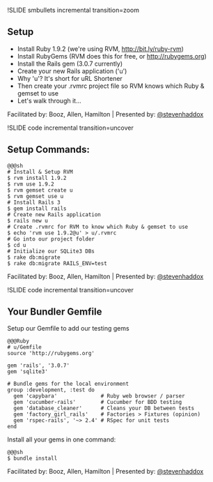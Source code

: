 !SLIDE smbullets incremental transition=zoom
## Setup ##

  * Install Ruby 1.9.2 (we're using RVM, http://bit.ly/ruby-rvm)
  * Install RubyGems (RVM does this for free, or http://rubygems.org)
  * Install the Rails gem (3.0.7 currently)
  * Create your new Rails application ('u')
  * Why 'u'? It's short for uRL Shortener
  * Then create your .rvmrc project file so RVM knows which Ruby & gemset to use
  * Let's walk through it…

<div class="footer">
  <p>Facilitated by: Booz, Allen, Hamilton | Presented by: <a href="http://twitter.com/stevenhaddox">@stevenhaddox</a></p>
</div>

!SLIDE code incremental transition=uncover
## Setup Commands: ##

    @@@sh
    # Install & Setup RVM
    $ rvm install 1.9.2
    $ rvm use 1.9.2
    $ rvm gemset create u
    $ rvm gemset use u
    # Install Rails 3
    $ gem install rails
    # Create new Rails application
    $ rails new u
    # Create .rvmrc for RVM to know which Ruby & gemset to use
    $ echo 'rvm use 1.9.2@u' > u/.rvmrc
    # Go into our project folder
    $ cd u
    # Initialize our SQLite3 DBs
    $ rake db:migrate
    $ rake db:migrate RAILS_ENV=test

<div class="footer">
  <p>Facilitated by: Booz, Allen, Hamilton | Presented by: <a href="http://twitter.com/stevenhaddox">@stevenhaddox</a></p>
</div>

!SLIDE code incremental transition=uncover
## Your Bundler Gemfile ##

Setup our Gemfile to add our testing gems

    @@@Ruby
    # u/Gemfile
    source 'http://rubygems.org'

    gem 'rails', '3.0.7'
    gem 'sqlite3'

    # Bundle gems for the local environment
    group :development, :test do
      gem 'capybara'              # Ruby web browser / parser
      gem 'cucumber-rails'        # Cucumber for BDD testing
      gem 'database_cleaner'      # Cleans your DB between tests
      gem 'factory_girl_rails'    # Factories > Fixtures (opinion)
      gem 'rspec-rails', '~> 2.4' # RSpec for unit tests
    end

Install all your gems in one command:

    @@@sh
    $ bundle install

<div class="footer">
  <p>Facilitated by: Booz, Allen, Hamilton | Presented by: <a href="http://twitter.com/stevenhaddox">@stevenhaddox</a></p>
</div>
